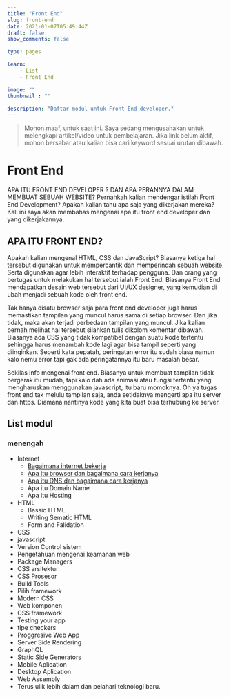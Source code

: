 ```yaml
---
title: "Front End"
slug: front-end
date: 2021-01-07T05:49:44Z
draft: false
show_comments: false

type: pages

learn:
    - List
    - Front End

image: ""
thumbnail : ""

description: "Daftar modul untuk Front End developer."
---
```

> Mohon maaf, untuk saat ini. Saya sedang mengusahakan untuk melengkapi artikel/video untuk pembelajaran. Jika link belum aktif, mohon bersabar atau kalian bisa cari keyword sesuai urutan dibawah.

# Front End

APA ITU FRONT END DEVELOPER ? DAN APA PERANNYA DALAM MEMBUAT SEBUAH WEBSITE?
Pernahkah kalian mendengar istilah Front End Development? Apakah kalian tahu apa saja yang dikerjakan mereka? Kali ini saya akan membahas mengenai apa itu front end developer dan yang dikerjakannya.

## APA ITU FRONT END?
Apakah kalian mengenal HTML, CSS dan JavaScript? Biasanya ketiga hal tersebut digunakan untuk mempercantik dan memperindah sebuah website.  Serta digunakan agar lebih interaktif terhadap pengguna. Dan orang yang bertugas untuk melakukan hal tersebut ialah Front End. Biasanya Front End mendapatkan desain web tersebut dari UI/UX designer, yang kemudian di ubah menjadi sebuah kode oleh front end.

Tak hanya disatu browser saja para front end developer juga harus memastikan tampilan yang muncul harus sama di setiap browser. Dan jika tidak, maka akan terjadi perbedaan tampilan yang muncul. Jika kalian pernah melihat hal tersebut silahkan tulis dikolom komentar dibawah. Biasanya ada CSS yang tidak kompatibel dengan suatu kode tertentu sehingga harus menambah kode lagi agar bisa tampil seperti yang diinginkan. Seperti kata pepatah, peringatan error itu sudah biasa namun kalo nemu error tapi gak ada peringatannya itu baru masalah besar.

Sekilas info mengenai front end. Biasanya untuk membuat tampilan tidak bergerak itu mudah, tapi kalo dah ada animasi atau fungsi tertentu yang mengharuskan menggunakan javascript, itu baru momoknya. Oh ya tugas front end tak melulu tampilan saja, anda setidaknya mengerti apa itu server dan https. Diamana nantinya kode yang kita buat bisa terhubung ke server. 

## List modul

### menengah
- Internet
  - [Bagaimana internet bekerja](/lms/front-end/penjelasan/bagaimana-internet-bekerja/)
  - [Apa itu browser dan bagaimana cara kerjanya](#)
  - [Apa itu DNS dan bagaimana cara kerjanya](#)
  - Apa itu Domain Name
  - Apa itu Hosting
- HTML
  - Bassic HTML
  - Writing Sematic HTML
  - Form and Falidation
- CSS
- javascript
- Version Control sistem
- Pengetahuan mengenai keamanan web
- Package Managers
- CSS arsitektur
- CSS Prosesor
- Build Tools
- Pilih framework
- Modern CSS
- Web komponen
- CSS framework
- Testing your app
- tipe checkers
- Proggresive Web App 
- Server Side Rendering
- GraphQL
- Static Side Generators
- Mobile Aplication
- Desktop Aplication
- Web Assembly
- Terus ulik lebih dalam dan pelahari teknologi baru.

